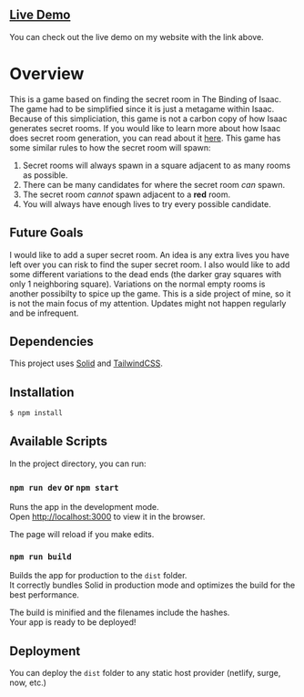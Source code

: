 ## [Live Demo](https://secret-room-game.kynhix.dev/)
You can check out the live demo on my website with the link above.

# Overview
This is a game based on finding the secret room in The Binding of Isaac. The game had to be simplified since it is just a metagame within Isaac. Because of this simpliciation, this game is not a carbon copy of how Isaac generates secret rooms. If you would like to learn more about how Isaac does secret room generation, you can read about it [here](https://bindingofisaacrebirth.fandom.com/wiki/Secret_Room). This game has some similar rules to how the secret room will spawn:
1. Secret rooms will always spawn in a square adjacent to as many rooms as possible.
2. There can be many candidates for where the secret room _can_ spawn.
3. The secret room _cannot_ spawn adjacent to a **red** room.
4. You will always have enough lives to try every possible candidate.

## Future Goals
I would like to add a super secret room. An idea is any extra lives you have left over you can risk to find the super secret room. I also would like to add some different variations to the dead ends (the darker gray squares with only 1 neighboring square). Variations on the normal empty rooms is another possibilty to spice up the game. This is a side project of mine, so it is not the main focus of my attention. Updates might not happen regularly and be infrequent.

## Dependencies
This project uses [Solid](https://www.solidjs.com/) and [TailwindCSS](https://tailwindcss.com/).

## Installation

```bash
$ npm install
```

## Available Scripts

In the project directory, you can run:

### `npm run dev` or `npm start`

Runs the app in the development mode.<br>
Open [http://localhost:3000](http://localhost:3000) to view it in the browser.

The page will reload if you make edits.<br>

### `npm run build`

Builds the app for production to the `dist` folder.<br>
It correctly bundles Solid in production mode and optimizes the build for the best performance.

The build is minified and the filenames include the hashes.<br>
Your app is ready to be deployed!

## Deployment

You can deploy the `dist` folder to any static host provider (netlify, surge, now, etc.)
